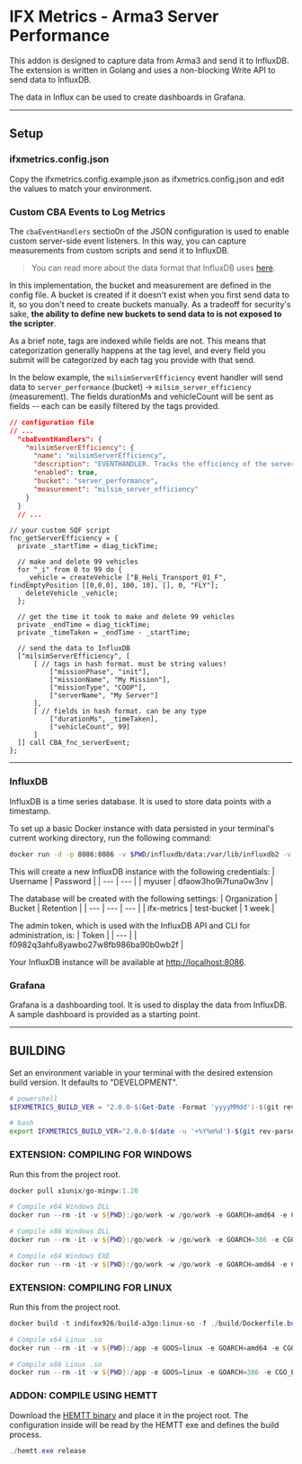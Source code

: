 # IFX Metrics - Arma3 Server Performance

This addon is designed to capture data from Arma3 and send it to InfluxDB. The extension is written in Golang and uses a non-blocking Write API to send data to InfluxDB.

The data in Influx can be used to create dashboards in Grafana.

---

## Setup

### ifxmetrics.config.json

Copy the ifxmetrics.config.example.json as ifxmetrics.config.json and edit the values to match your environment.

### Custom CBA Events to Log Metrics

The `cbaEventHandlers` sectio0n of the JSON configuration is used to enable custom server-side event listeners. In this way, you can capture measurements from custom scripts and send it to InfluxDB.

> You can read more about the data format that InfluxDB uses [here](https://docs.influxdata.com/influxdb/v2/get-started/write/#line-protocol-elements).

In this implementation, the bucket and measurement are defined in the config file. A bucket is created if it doesn't exist when you first send data to it, so you don't need to create buckets manually. As a tradeoff for security's sake, **the ability to define new buckets to send data to is not exposed to the scripter**.

As a brief note, tags are indexed while fields are not. This means that categorization generally happens at the tag level, and every field you submit will be categorized by each tag you provide with that send.

In the below example, the `milsimServerEfficiency` event handler will send data to `server_performance` (bucket) -> `milsim_server_efficiency` (measurement). The fields durationMs and vehicleCount will be sent as fields -- each can be easily filtered by the tags provided.

```json
// configuration file
// ...
  "cbaEventHandlers": {
    "milsimServerEfficiency": {
      "name": "milsimServerEfficiency",
      "description": "EVENTHANDLER. Tracks the efficiency of the server.",
      "enabled": true,
      "bucket": "server_performance",
      "measurement": "milsim_server_efficiency"
    }
  }
  // ...
```

```sqf
// your custom SQF script
fnc_getServerEfficiency = {
  private _startTime = diag_tickTime;

  // make and delete 99 vehicles
  for "_i" from 0 to 99 do {
    _vehicle = createVehicle ["B_Heli_Transport_01_F", findEmptyPosition [[0,0,0], 100, 10], [], 0, "FLY"];
    deleteVehicle _vehicle;
  };

  // get the time it took to make and delete 99 vehicles
  private _endTime = diag_tickTime;
  private _timeTaken = _endTime - _startTime;

  // send the data to InfluxDB
  ["milsimServerEfficiency", [
      [ // tags in hash format. must be string values!
          ["missionPhase", "init"],
          ["missionName", "My Mission"],
          ["missionType", "COOP"],
          ["serverName", "My Server"]
      ],
      [ // fields in hash format. can be any type
          ["durationMs", _timeTaken],
          ["vehicleCount", 99]
      ]
  ]] call CBA_fnc_serverEvent;
};
```

---

### InfluxDB

InfluxDB is a time series database. It is used to store data points with a timestamp.

To set up a basic Docker instance with data persisted in your terminal's current working directory, run the following command:

```bash
docker run -d -p 8086:8086 -v $PWD/influxdb/data:/var/lib/influxdb2 -v $PWD/influxdb/config:/etc/influxdb2 -e DOCKER_INFLUXDB_INIT_MODE=setup -e DOCKER_INFLUXDB_INIT_USERNAME=myuser -e DOCKER_INFLUXDB_INIT_PASSWORD=dfaow3ho9i7funa0w3nv -e DOCKER_INFLUXDB_INIT_ORG=ifx-metrics -e DOCKER_INFLUXDB_INIT_BUCKET=test-bucket -e DOCKER_INFLUXDB_INIT_RETENTION=1w -e DOCKER_INFLUXDB_INIT_ADMIN_TOKEN=f0982q3ahfu8yawbo27w8fb986ba90b0wb2f influxdb:latest
```

This will create a new InfluxDB instance with the following credentials:
| Username | Password |
| --- | --- |
| myuser | dfaow3ho9i7funa0w3nv |

The database will be created with the following settings:
| Organization | Bucket | Retention |
| --- | --- | --- |
| ifx-metrics | test-bucket | 1 week |

The admin token, which is used with the InfluxDB API and CLI for administration, is:
| Token |
| --- |
| f0982q3ahfu8yawbo27w8fb986ba90b0wb2f |

Your InfluxDB instance will be available at <http://localhost:8086>.

### Grafana

Grafana is a dashboarding tool. It is used to display the data from InfluxDB. A sample dashboard is provided as a starting point.

---

## BUILDING

Set an environment variable in your terminal with the desired extension build version. It defaults to "DEVELOPMENT".

```powershell
# powershell
$IFXMETRICS_BUILD_VER = "2.0.0-$(Get-Date -Format 'yyyyMMdd')-$(git rev-parse --short HEAD)"
```

```bash
# bash
export IFXMETRICS_BUILD_VER="2.0.0-$(date -u '+%Y%m%d')-$(git rev-parse --short HEAD)"
```

### EXTENSION: COMPILING FOR WINDOWS

Run this from the project root.

```powershell
docker pull x1unix/go-mingw:1.20

# Compile x64 Windows DLL
docker run --rm -it -v ${PWD}:/go/work -w /go/work -e GOARCH=amd64 -e CGO_ENABLED=1 x1unix/go-mingw:1.20  go build -o ./ifxmetrics_x64.dll -buildmode=c-shared -ldflags "-w -s -X main.EXTENSION_VERSION=`"$IFXMETRICS_BUILD_VER`"" ./extension/cmd

# Compile x86 Windows DLL
docker run --rm -it -v ${PWD}:/go/work -w /go/work -e GOARCH=386 -e CGO_ENABLED=1 x1unix/go-mingw:1.20 go build -o ./ifxmetrics.dll -buildmode=c-shared -ldflags "-w -s -X main.EXTENSION_VERSION=`"$IFXMETRICS_BUILD_VER`"" ./extension/cmd

# Compile x64 Windows EXE
docker run --rm -it -v ${PWD}:/go/work -w /go/work -e GOARCH=amd64 -e CGO_ENABLED=1 x1unix/go-mingw:1.20 go build -o ./ifxmetrics_x64.exe -ldflags "-w -s -X main.EXTENSION_VERSION=`"$IFXMETRICS_BUILD_VER`"" ./extension/cmd
```

### EXTENSION: COMPILING FOR LINUX

Run this from the project root.

```powershell
docker build -t indifox926/build-a3go:linux-so -f ./build/Dockerfile.build .

# Compile x64 Linux .so
docker run --rm -it -v ${PWD}:/app -e GOOS=linux -e GOARCH=amd64 -e CGO_ENABLED=1 indifox926/build-a3go:linux-so go build -o ./ifxmetrics_x64.so -linkshared -ldflags "-w -s -X main.EXTENSION_VERSION=${IFXMETRICS_BUILD_VER}" ./extension/cmd

# Compile x86 Linux .so
docker run --rm -it -v ${PWD}:/app -e GOOS=linux -e GOARCH=386 -e CGO_ENABLED=1 indifox926/build-a3go:linux-so go build -o ./ifxmetrics.so -linkshared -ldflags "-w -s -X main.EXTENSION_VERSION=${IFXMETRICS_BUILD_VER}" ./extension/cmd
```

### ADDON: COMPILE USING HEMTT

Download the [HEMTT binary](https://github.com/BrettMayson/HEMTT/releases/latest) and place it in the project root. The configuration inside will be read by the HEMTT exe and defines the build process.

```powershell
./hemtt.exe release
```
